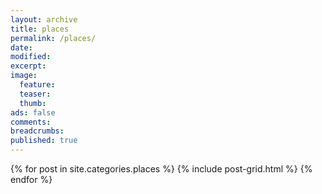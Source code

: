 ```yaml
---
layout: archive
title: places
permalink: /places/
date:
modified:
excerpt:
image:
  feature:
  teaser:
  thumb:
ads: false
comments:
breadcrumbs:
published: true
---
```


<div class="tiles">
{% for post in site.categories.places %}
  {% include post-grid.html %}
{% endfor %}
</div>
